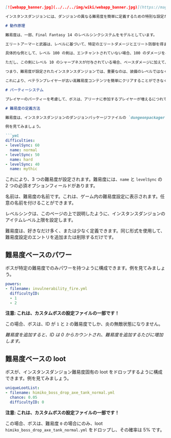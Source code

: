 ```markdown
[![webapp_banner.jpg](../../../img/wiki/webapp_banner.jpg)](https://magmaguy.com/webapp/webapp.html)

インスタンスダンジョンには、ダンジョンの異なる難易度を簡単に定義するための特別な設定があります。

# 動作原理

難易度は、一部、Final Fantasy 14 のレベルシンクシステムをモデルとしています。

エリートアーマーと武器は、レベルに基づいて、特定のエリートダメージとエリート防御を得ます。これは、アイテムに表示されます。難易度がオンになっているインスタンスダンジョンにいる場合、アイテムのレベルは一時的に目に見えないようにレベルシンクに合わせて下げられます。

具体的な例として、レベル 100 の剣は、エンチャントされていない場合、100 のダメージを与えます。プレイヤーがレベル 50 にレベルシンクされた装備を持つ難易度が設定されたインスタンスダンジョンにいる場合、この剣はレベル 50 の剣として動作し、50 のダメージを与えます。

ただし、この剣にレベル 10 のシャープネスが付与されている場合、ベースダメージに加えて、同じ量のダメージが加算されます。

つまり、難易度が設定されたインスタンスダンジョンでは、重要なのは、装備のレベルではなく、装備の質です。ミシック難易度をクリアしようとするプレイヤーは、他のインスタンスダンジョンから高品質のアイテムを入手し、アイテムアップグレードシステムを積極的に活用する必要があります。

これにより、ベテランプレイヤーが古い高難易度コンテンツを簡単にクリアすることができなくなり、ダンジョンのレベルをはるかに超えていても、コンテンツに挑戦するインセンティブが生まれます。

# パーティーシステム

プレイヤーのパーティーを考慮して、ボスは、アリーナに参加するプレイヤーが増えるにつれて危険度が増す特定のパワーを備えています。さらに、ボスは、インスタンスに参加するプレイヤーが増えるにつれて、非線形の体力ブーストを受けます。

# 難易度の定義方法

難易度は、インスタンスダンジョンのダンジョンパッケージファイルの `dungeonpackager` フォルダで定義されます。

例を見てみましょう。

```yml
difficulties:
- levelSync: 60
  name: normal
- levelSync: 50
  name: hard
- levelSync: 40
  name: mythic
```

これにより、3 つの難易度が設定されます。難易度には、`name` と `levelSync` の 2 つの必須オプションフィールドがあります。

名前は、難易度の名前です。これは、ゲーム内の難易度設定に表示されます。任意の名前を付けることができます。

レベルシンクは、このページの上で説明したように、インスタンスダンジョンのアイテムレベル上限を設定します。

難易度は、好きなだけ多く、または少なく定義できます。同じ形式を使用して、難易度設定のエントリを追加または削除するだけです。


## 難易度ベースのパワー

ボスが特定の難易度でのみパワーを持つように構成できます。例を見てみましょう。

```yml
powers:
- filename: invulnerability_fire.yml
  difficultyID:
  - 1
  - 2
```

**注意: これは、カスタムボスの設定ファイルの一部です！**

この場合、ボスは、ID が `1` と `2` の難易度でしか、炎の無敵状態になりません。

*難易度を追加すると、ID は 0 からカウントされ、難易度を追加するたびに増加します。*

## 難易度ベースの loot

ボスが、インスタンスダンジョン難易度固有の loot をドロップするように構成できます。例を見てみましょう。

```yml
uniqueLootList:
- filename: himiko_boss_drop_axe_tank_normal.yml
  chance: 0.05
  difficultyID: 0
```


**注意: これは、カスタムボスの設定ファイルの一部です！**

この場合、ボスは、難易度 `0` の場合にのみ、loot `himiko_boss_drop_axe_tank_normal.yml` をドロップし、その確率は 5% です。

```



